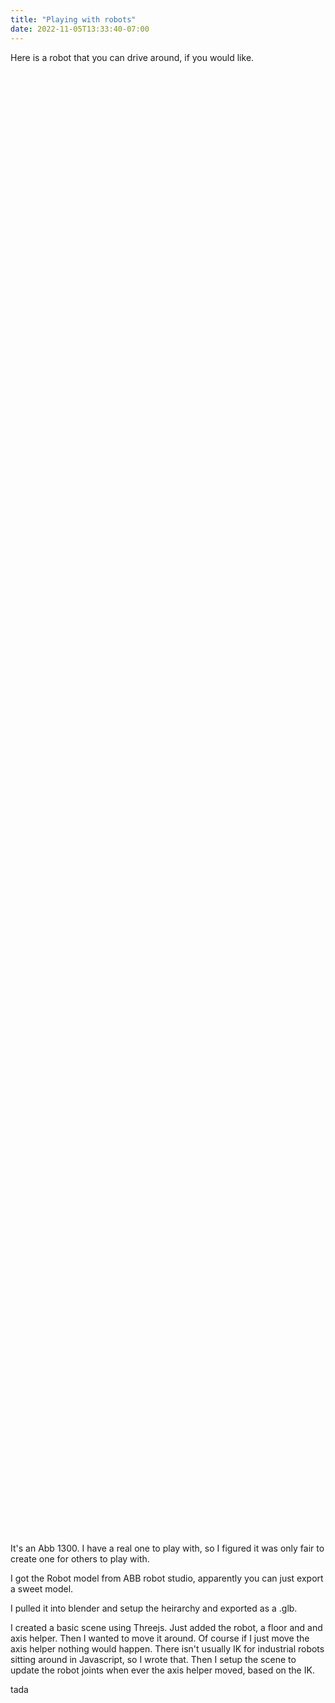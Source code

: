 ```yaml
---
title: "Playing with robots"
date: 2022-11-05T13:33:40-07:00
---
```


Here is a robot that you can drive around, if you would like.

<div id="scene" style="height:60%"></div>
<script src="/js/robot.js" type="module"></script>

It's an Abb 1300. I have a real one to play with, so I figured it was only fair to create one for others to play with. 

I got the Robot model from ABB robot studio, apparently you can just export a sweet model. 

I pulled it into blender and setup the heirarchy and exported as a .glb. 

I created a basic scene using Threejs. Just added the robot, a floor and and axis helper. Then I wanted to move it around. Of course if I just move the axis helper nothing would happen. There isn't usually IK for industrial robots sitting around in Javascript, so I wrote that. Then I setup the scene to update the robot joints when ever the axis helper moved, based on the IK.

tada

